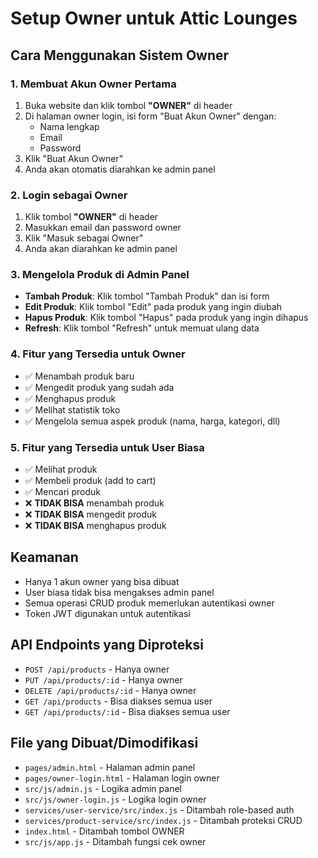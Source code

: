 # Setup Owner untuk Attic Lounges

## Cara Menggunakan Sistem Owner

### 1. Membuat Akun Owner Pertama
1. Buka website dan klik tombol **"OWNER"** di header
2. Di halaman owner login, isi form "Buat Akun Owner" dengan:
   - Nama lengkap
   - Email
   - Password
3. Klik "Buat Akun Owner"
4. Anda akan otomatis diarahkan ke admin panel

### 2. Login sebagai Owner
1. Klik tombol **"OWNER"** di header
2. Masukkan email dan password owner
3. Klik "Masuk sebagai Owner"
4. Anda akan diarahkan ke admin panel

### 3. Mengelola Produk di Admin Panel
- **Tambah Produk**: Klik tombol "Tambah Produk" dan isi form
- **Edit Produk**: Klik tombol "Edit" pada produk yang ingin diubah
- **Hapus Produk**: Klik tombol "Hapus" pada produk yang ingin dihapus
- **Refresh**: Klik tombol "Refresh" untuk memuat ulang data

### 4. Fitur yang Tersedia untuk Owner
- ✅ Menambah produk baru
- ✅ Mengedit produk yang sudah ada
- ✅ Menghapus produk
- ✅ Melihat statistik toko
- ✅ Mengelola semua aspek produk (nama, harga, kategori, dll)

### 5. Fitur yang Tersedia untuk User Biasa
- ✅ Melihat produk
- ✅ Membeli produk (add to cart)
- ✅ Mencari produk
- ❌ **TIDAK BISA** menambah produk
- ❌ **TIDAK BISA** mengedit produk
- ❌ **TIDAK BISA** menghapus produk

## Keamanan
- Hanya 1 akun owner yang bisa dibuat
- User biasa tidak bisa mengakses admin panel
- Semua operasi CRUD produk memerlukan autentikasi owner
- Token JWT digunakan untuk autentikasi

## API Endpoints yang Diproteksi
- `POST /api/products` - Hanya owner
- `PUT /api/products/:id` - Hanya owner  
- `DELETE /api/products/:id` - Hanya owner
- `GET /api/products` - Bisa diakses semua user
- `GET /api/products/:id` - Bisa diakses semua user

## File yang Dibuat/Dimodifikasi
- `pages/admin.html` - Halaman admin panel
- `pages/owner-login.html` - Halaman login owner
- `src/js/admin.js` - Logika admin panel
- `src/js/owner-login.js` - Logika login owner
- `services/user-service/src/index.js` - Ditambah role-based auth
- `services/product-service/src/index.js` - Ditambah proteksi CRUD
- `index.html` - Ditambah tombol OWNER
- `src/js/app.js` - Ditambah fungsi cek owner

